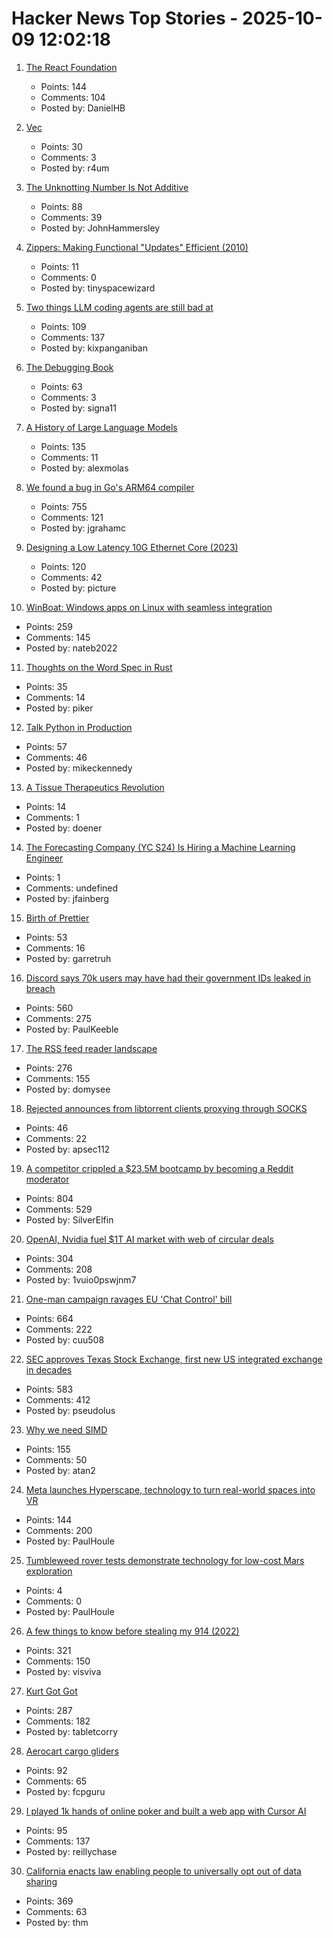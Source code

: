 # Hacker News Top Stories - 2025-10-09 12:02:18

1. [The React Foundation](https://engineering.fb.com/2025/10/07/open-source/introducing-the-react-foundation-the-new-home-for-react-react-native/)
   - Points: 144
   - Comments: 104
   - Posted by: DanielHB

2. [Vec<T>](https://marma.dev/articles/2025/under-the-hood-vec-t)
   - Points: 30
   - Comments: 3
   - Posted by: r4um

3. [The Unknotting Number Is Not Additive](https://divisbyzero.com/2025/10/08/the-unknotting-number-is-not-additive/)
   - Points: 88
   - Comments: 39
   - Posted by: JohnHammersley

4. [Zippers: Making Functional "Updates" Efficient (2010)](http://www.goodmath.org/blog/2010/01/13/zippers-making-functional-updates-efficient/)
   - Points: 11
   - Comments: 0
   - Posted by: tinyspacewizard

5. [Two things LLM coding agents are still bad at](https://kix.dev/two-things-llm-coding-agents-are-still-bad-at/)
   - Points: 109
   - Comments: 137
   - Posted by: kixpanganiban

6. [The Debugging Book](https://www.debuggingbook.org/)
   - Points: 63
   - Comments: 3
   - Posted by: signa11

7. [A History of Large Language Models](https://gregorygundersen.com/blog/2025/10/01/large-language-models/)
   - Points: 135
   - Comments: 11
   - Posted by: alexmolas

8. [We found a bug in Go's ARM64 compiler](https://blog.cloudflare.com/how-we-found-a-bug-in-gos-arm64-compiler/)
   - Points: 755
   - Comments: 121
   - Posted by: jgrahamc

9. [Designing a Low Latency 10G Ethernet Core (2023)](https://ttchisholm.github.io/ethernet/2023/05/01/designing-10g-eth-1.html)
   - Points: 120
   - Comments: 42
   - Posted by: picture

10. [WinBoat: Windows apps on Linux with seamless integration](https://www.winboat.app/)
   - Points: 259
   - Comments: 145
   - Posted by: nateb2022

11. [Thoughts on the Word Spec in Rust](https://tritium.legal/blog/word)
   - Points: 35
   - Comments: 14
   - Posted by: piker

12. [Talk Python in Production](https://talkpython.fm/books/python-in-production)
   - Points: 57
   - Comments: 46
   - Posted by: mikeckennedy

13. [A Tissue Therapeutics Revolution](https://cutiss.swiss/)
   - Points: 14
   - Comments: 1
   - Posted by: doener

14. [The Forecasting Company (YC S24) Is Hiring a Machine Learning Engineer](https://www.ycombinator.com/companies/the-forecasting-company/jobs/cXJzAhA-founding-machine-learning-engineer)
   - Points: 1
   - Comments: undefined
   - Posted by: jfainberg

15. [Birth of Prettier](https://blog.vjeux.com/2025/javascript/birth-of-prettier.html)
   - Points: 53
   - Comments: 16
   - Posted by: garretruh

16. [Discord says 70k users may have had their government IDs leaked in breach](https://www.theverge.com/news/797051/discord-government-ids-leaked-data-breach)
   - Points: 560
   - Comments: 275
   - Posted by: PaulKeeble

17. [The RSS feed reader landscape](https://lighthouseapp.io/blog/feed-reader-deep-dive)
   - Points: 276
   - Comments: 155
   - Posted by: domysee

18. [Rejected announces from libtorrent clients proxying through SOCKS](https://catgirl.online/2025/10/01/libtorrent-socks-woes)
   - Points: 46
   - Comments: 22
   - Posted by: apsec112

19. [A competitor crippled a $23.5M bootcamp by becoming a Reddit moderator](https://larslofgren.com/codesmith-reddit-reputation-attack/)
   - Points: 804
   - Comments: 529
   - Posted by: SilverElfin

20. [OpenAI, Nvidia fuel $1T AI market with web of circular deals](https://www.bloomberg.com/news/features/2025-10-07/openai-s-nvidia-amd-deals-boost-1-trillion-ai-boom-with-circular-deals)
   - Points: 304
   - Comments: 208
   - Posted by: 1vuio0pswjnm7

21. [One-man campaign ravages EU 'Chat Control' bill](https://www.politico.eu/article/one-man-spam-campaign-ravages-eu-chat-control-bill-fight-chat-control/)
   - Points: 664
   - Comments: 222
   - Posted by: cuu508

22. [SEC approves Texas Stock Exchange, first new US integrated exchange in decades](https://www.cbsnews.com/texas/news/sec-approves-texas-stock-exchange-txse/)
   - Points: 583
   - Comments: 412
   - Posted by: pseudolus

23. [Why we need SIMD](https://parallelprogrammer.substack.com/p/why-we-need-simd-the-real-reason)
   - Points: 155
   - Comments: 50
   - Posted by: atan2

24. [Meta launches Hyperscape, technology to turn real-world spaces into VR](https://techcrunch.com/2025/09/17/meta-launches-hyperscape-technology-to-turn-real-world-spaces-into-vr/)
   - Points: 144
   - Comments: 200
   - Posted by: PaulHoule

25. [Tumbleweed rover tests demonstrate technology for low-cost Mars exploration](https://phys.org/news/2025-09-tumbleweed-rover-technology-mars-exploration.html)
   - Points: 4
   - Comments: 0
   - Posted by: PaulHoule

26. [A few things to know before stealing my 914 (2022)](https://www.hagerty.com/media/advice/a-few-things-to-know-before-you-steal-my-914/)
   - Points: 321
   - Comments: 150
   - Posted by: visviva

27. [Kurt Got Got](https://fly.io/blog/kurt-got-got/)
   - Points: 287
   - Comments: 182
   - Posted by: tabletcorry

28. [Aerocart cargo gliders](https://www.aerolane.com/)
   - Points: 92
   - Comments: 65
   - Posted by: fcpguru

29. [I played 1k hands of online poker and built a web app with Cursor AI](https://blog.rchase.com/i-played-1-000-hands-of-online-poker-and-built-a-web-app-with-cursor-ai/)
   - Points: 95
   - Comments: 137
   - Posted by: reillychase

30. [California enacts law enabling people to universally opt out of data sharing](https://therecord.media/california-signs-law-opt-out-browsers)
   - Points: 369
   - Comments: 63
   - Posted by: thm


